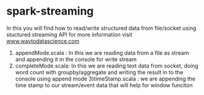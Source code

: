 # spark-streaming

In this you will find how to read/write structured data from file/socket using stuctured streaming API for more information visit www.waytodatascience.com
  1) appendMode.scala : In this we are reading data from a file as stream and appending it in the console for write stream
  2) completeMode.scala: In this we are reading text data from socket, doing word count with groupby/aggregate and writing the result in to the console using append mode
  3)timeStamp.scala : we are appending the time stamp to our stream/event data that will help for window funciton 

